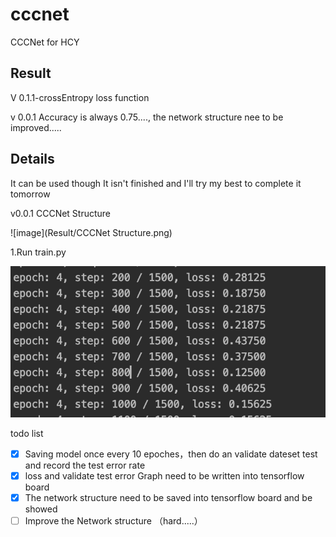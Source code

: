 # cccnet

 CCCNet for HCY

## Result 

V 0.1.1-crossEntropy loss function



v 0.0.1  Accuracy is always 0.75...., the network structure nee to be improved.....

## Details

It can be used though It isn't finished and I'll try my best to complete it tomorrow

v0.0.1 CCCNet Structure

![image](Result/CCCNet Structure.png)



1.Run train.py 

![image](Result/ss.png)

 todo list

- [x] Saving model once every 10 epoches，then do an validate dateset test and record the test error rate
- [x] loss and validate test error Graph need to be written into tensorflow board
- [x] The network structure need to be saved into tensorflow board and be showed
- [ ] Improve the Network structure （hard.....）